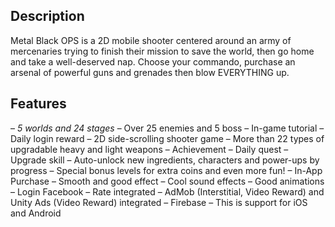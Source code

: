 ## Description
Metal Black OPS is a 2D mobile shooter centered around an army of mercenaries trying to finish their mission to save the world, then go home and take a well-deserved nap.
Choose your commando, purchase an arsenal of powerful guns and grenades then blow EVERYTHING up.

## Features
– *5 worlds and 24 stages*
– Over 25 enemies and 5 boss
– In-game tutorial
– Daily login reward
– 2D side-scrolling shooter game
– More than 22 types of upgradable heavy and light weapons
– Achievement
– Daily quest
– Upgrade skill
– Auto-unlock new ingredients, characters and power-ups by progress
– Special bonus levels for extra coins and even more fun!
– In-App Purchase
– Smooth and good effect
– Cool sound effects
– Good animations
– Login Facebook
– Rate integrated
– AdMob (Interstitial, Video Reward) and Unity Ads (Video Reward) integrated
– Firebase
– This is support for iOS and Android
